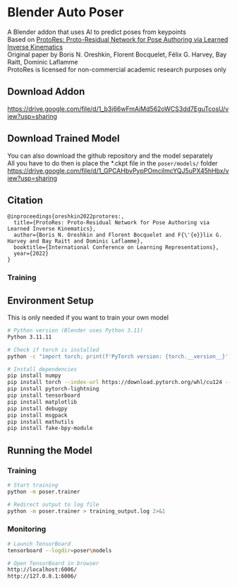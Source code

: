 # Blender Auto Poser

A Blender addon that uses AI to predict poses from keypoints<br>
Based on [ProtoRes: Proto-Residual Network for Pose Authoring via Learned Inverse Kinematics](https://arxiv.org/abs/2106.01981)<br>
Original paper by Boris N. Oreshkin, Florent Bocquelet, Félix G. Harvey, Bay Raitt, Dominic Laflamme<br>
ProtoRes is licensed for non-commercial academic research purposes only<br>



## Download Addon
https://drive.google.com/file/d/1_b3j66wFmAjMd562oWCS3dd7EguTcosU/view?usp=sharing

## Download Trained Model
You can also download the github repository and the model separately<br>
All you have to do then is place the *.ckpt file in the ```poser/models/``` folder<br>
https://drive.google.com/file/d/1_GPCAHbvPypPOmciImcYQJ5uPX45hHbx/view?usp=sharing

## Citation

```
@inproceedings{oreshkin2022protores:,
  title={ProtoRes: Proto-Residual Network for Pose Authoring via Learned Inverse Kinematics},
  author={Boris N. Oreshkin and Florent Bocquelet and F{\'{e}}lix G. Harvey and Bay Raitt and Dominic Laflamme},
  booktitle={International Conference on Learning Representations},
  year={2022}
}
```
### Training

## Environment Setup
This is only needed if you want to train your own model<br>

```bash
# Python version (Blender uses Python 3.11)
Python 3.11.11

# Check if torch is installed
python -c "import torch; print(f'PyTorch version: {torch.__version__}'); print(f'CUDA available: {torch.cuda.is_available()}'); print(f'CUDA version: {torch.version.cuda}'); print(f'GPU device name: {torch.cuda.get_device_name(0)}' if torch.cuda.is_available() else 'No GPU available')"

# Install dependencies
pip install numpy
pip install torch --index-url https://download.pytorch.org/whl/cu124 --force-reinstall
pip install pytorch-lightning
pip install tensorboard
pip install matplotlib
pip install debugpy
pip install msgpack
pip install mathutils
pip install fake-bpy-module
```

## Running the Model

### Training

```bash
# Start training
python -m poser.trainer

# Redirect output to log file
python -m poser.trainer > training_output.log 2>&1
```

### Monitoring

```bash
# Launch TensorBoard
tensorboard --logdir=poser\models

# Open TensorBoard in browser
http://localhost:6006/
http://127.0.0.1:6006/
```


